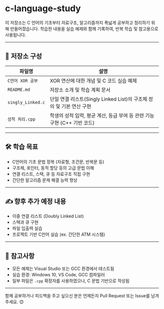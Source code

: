 # c-language-study

이 저장소는 C 언어의 기초부터 자료구조, 알고리즘까지 폭넓게 공부하고 정리하기 위해 만들어졌습니다. 학습한 내용을 실습 예제와 함께 기록하여, 반복 학습 및 참고용으로 사용됩니다.

---

## 📁 저장소 구성

| 파일명 | 설명 |
|--------|------|
| `C언어 XOR 공부` | XOR 연산에 대한 개념 및 C 코드 실습 예제 |
| `README.md` | 저장소 소개 및 학습 계획 문서 |
| `singly_Linked.c` | 단일 연결 리스트(Singly Linked List)의 구조체 정의 및 기본 연산 구현 |
| `성적 처리.cpp` | 학생의 성적 입력, 평균 계산, 등급 부여 등 관련 기능 구현 (C++ 기반 코드) |

---

## 🛠 학습 목표

- C언어의 기초 문법 정복 (자료형, 조건문, 반복문 등)
- 구조체, 포인터, 동적 할당 등의 고급 문법 이해
- 연결 리스트, 스택, 큐 등 자료구조 직접 구현
- 간단한 알고리즘 문제 해결 능력 향상

---

## ✍️ 향후 추가 예정 내용

- 이중 연결 리스트 (Doubly Linked List)
- 스택과 큐 구현
- 파일 입출력 실습
- 프로젝트 기반 C언어 실습 (ex. 간단한 ATM 시스템)

---

## 📌 참고사항

- 모든 예제는 Visual Studio 또는 GCC 환경에서 테스트됨
- 실습 환경: Windows 10, VS Code, GCC 컴파일러
- 일부 파일은 `.cpp` 확장자를 사용하였으나, C 문법 기반으로 작성됨

---

함께 공부하거나 피드백을 주고 싶으신 분은 언제든지 Pull Request 또는 Issue를 남겨주세요. 😊
